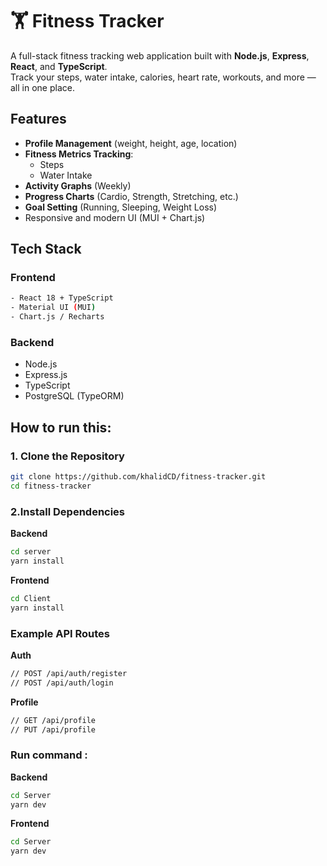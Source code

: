 # 🏋️ Fitness Tracker

A full-stack fitness tracking web application built with **Node.js**, **Express**, **React**, and **TypeScript**.  
Track your steps, water intake, calories, heart rate, workouts, and more — all in one place.

##  Features

- **Profile Management** (weight, height, age, location)
- **Fitness Metrics Tracking**:
  - Steps
  - Water Intake
- **Activity Graphs** (Weekly)
- **Progress Charts** (Cardio, Strength, Stretching, etc.)
- **Goal Setting** (Running, Sleeping, Weight Loss)
- Responsive and modern UI (MUI + Chart.js)



##  Tech Stack

### **Frontend**
```bash
- React 18 + TypeScript
- Material UI (MUI)
- Chart.js / Recharts
```

### **Backend**
- Node.js
- Express.js
- TypeScript
- PostgreSQL (TypeORM)



##  How to run this:

### 1. Clone the Repository
```bash
git clone https://github.com/khalidCD/fitness-tracker.git
cd fitness-tracker
```
### 2.Install Dependencies
**Backend**
```bash
cd server
yarn install
```
**Frontend**
```bash
cd Client
yarn install
```
### Example API Routes
**Auth**
```bash
// POST /api/auth/register
// POST /api/auth/login
```
**Profile**
```bash
// GET /api/profile
// PUT /api/profile
```
### Run command :
**Backend**
```bash
cd Server
yarn dev
```
**Frontend**
```bash
cd Server
yarn dev
```

